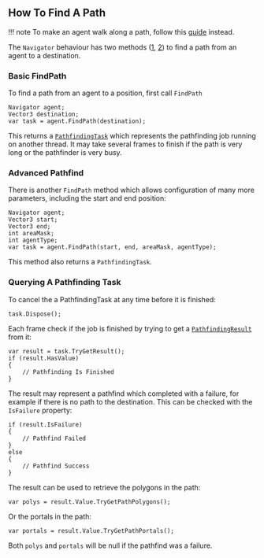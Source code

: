 ## How To Find A Path

!!! note
    To make an agent walk along a path, follow this [guide](../FollowPath) instead.

The `Navigator` behaviour has two methods ([1](/Reference/MonoBehaviours/Navigator/#pathfindingtask-findpathvector3-end), [2](/Reference/MonoBehaviours/Navigator/#pathfindingtask-findpathvector3-start-vector3-end-int-areamask-int-agenttype-nativeslice-areacosts-default)) to find a path from an agent to a destination.

### Basic FindPath

To find a path from an agent to a position, first call `FindPath`

    Navigator agent;
    Vector3 destination;
    var task = agent.FindPath(destination);

This returns a [`PathfindingTask`](/Reference/Other/PathfindingTask/) which represents the pathfinding job running on another thread. It may take several frames to finish if the path is very long or the pathfinder is very busy.

### Advanced Pathfind

There is another `FindPath` method which allows configuration of many more parameters, including the start and end position:

    Navigator agent;
    Vector3 start;
    Vector3 end;
    int areaMask;
    int agentType;
    var task = agent.FindPath(start, end, areaMask, agentType);

This method also returns a `PathfindingTask`.

### Querying A Pathfinding Task

To cancel the a PathfindingTask at any time before it is finished:

    task.Dispose();

Each frame check if the job is finished by trying to get a [`PathfindingResult`](/Reference/Other/PathfindingResult/) from it:

    var result = task.TryGetResult();
    if (result.HasValue)
    {
        // Pathfinding Is Finished
    }

The result may represent a pathfind which completed with a failure, for example if there is no path to the destination. This can be checked with the `IsFailure` property:

    if (result.IsFailure)
    {
        // Pathfind Failed
    }
    else
    {
        // Pathfind Success
    }

The result can be used to retrieve the polygons in the path:

    var polys = result.Value.TryGetPathPolygons();

Or the portals in the path:

    var portals = result.Value.TryGetPathPortals();

Both `polys` and `portals` will be null if the pathfind was a failure.